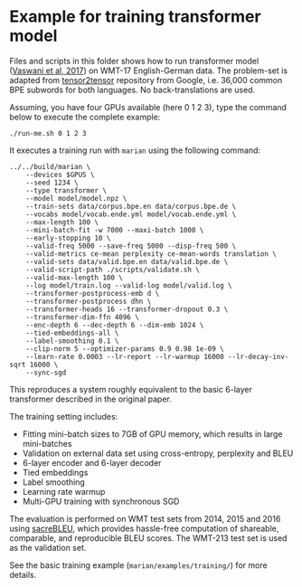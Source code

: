 # Example for training transformer model

Files and scripts in this folder shows how to run transformer model ([Vaswani
et al, 2017](https://arxiv.org/abs/1706.03762)) on WMT-17 English-German data.
The problem-set is adapted from
[tensor2tensor](https://github.com/tensorflow/tensor2tensor) repository from
Google, i.e. 36,000 common BPE subwords for both languages.
No back-translations are used.


Assuming, you have four GPUs available (here 0 1 2 3), type the command below
to execute the complete example:

```
./run-me.sh 0 1 2 3
```

It executes a training run with `marian` using the following command:

```
../../build/marian \
    --devices $GPUS \
    --seed 1234 \
    --type transformer \
    --model model/model.npz \
    --train-sets data/corpus.bpe.en data/corpus.bpe.de \
    --vocabs model/vocab.ende.yml model/vocab.ende.yml \
    --max-length 100 \
    --mini-batch-fit -w 7000 --maxi-batch 1000 \
    --early-stopping 10 \
    --valid-freq 5000 --save-freq 5000 --disp-freq 500 \
    --valid-metrics ce-mean perplexity ce-mean-words translation \
    --valid-sets data/valid.bpe.en data/valid.bpe.de \
    --valid-script-path ./scripts/validate.sh \
    --valid-max-length 100 \
    --log model/train.log --valid-log model/valid.log \
    --transformer-postprocess-emb d \
    --transformer-postprocess dhn \
    --transformer-heads 16 --transformer-dropout 0.3 \
    --transformer-dim-ffn 4096 \
    --enc-depth 6 --dec-depth 6 --dim-emb 1024 \
    --tied-embeddings-all \
    --label-smoothing 0.1 \
    --clip-norm 5 --optimizer-params 0.9 0.98 1e-09 \
    --learn-rate 0.0003 --lr-report --lr-warmup 16000 --lr-decay-inv-sqrt 16000 \
    --sync-sgd
```

This reproduces a system roughly equivalent to the basic 6-layer transformer
described in the original paper.

The training setting includes:
* Fitting mini-batch sizes to 7GB of GPU memory, which results in large mini-batches
* Validation on external data set using cross-entropy, perplexity and BLEU
* 6-layer encoder and 6-layer decoder
* Tied embeddings
* Label smoothing
* Learning rate warmup
* Multi-GPU training with synchronous SGD


The evaluation is performed on WMT test sets from 2014, 2015 and 2016 using
[sacreBLEU](https://github.com/mjpost/sacreBLEU), which provides hassle-free
computation of shareable, comparable, and reproducible BLEU scores.  The
WMT-213 test set is used as the validation set.

See the basic training example (`marian/examples/training/`) for more details.

